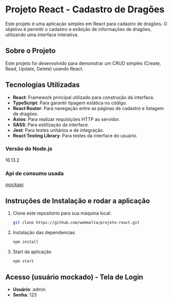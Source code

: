 # Projeto React - Cadastro de Dragões

Este projeto é uma aplicação simples em React para cadastro de dragões. O objetivo é permitir o cadastro e exibição de informações de dragões, utilizando uma interface interativa.

## Sobre o Projeto

Este projeto foi desenvolvido para demonstrar um CRUD simples (Create, Read, Update, Delete) usando React.

## Tecnologias Utilizadas

- **React**: Framework principal utilizado para construção da interface.
- **TypeScript**: Para garantir tipagem estática no código.
- **React Router**: Para navegação entre as páginas de cadastro e listagem de dragões.
- **Axios**: Para realizar requisições HTTP ao servidor.
- **SASS**: Para estilização da interface.
- **Jest**: Para testes unitários e de integração.
- **React Testing Library**: Para testes da interface do usuário.

### Versão do Node.js

16.13.2

### Api de consumo usada

[mockapi](http://5c4b2a47aa8ee500142b4887.mockapi.io/api/v1/dragon)

## Instruções de Instalação e rodar a aplicação

1. Clone este repositório para sua máquina local:

   ```bash
   git clone https://github.com/webmalta/projeto-react.git

2. Instalação das dependencias

   ```bash
   npm install

3. Start da aplicação

   ```bash
   npm start

## Acesso (usuário mockado) - Tela de Login

- **Usuário**: admin
- **Senha**: 123
